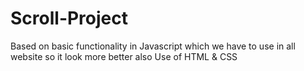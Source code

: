 # Scroll-Project
Based on basic functionality in Javascript which we have to use in all website so it look more better also Use of HTML & CSS
